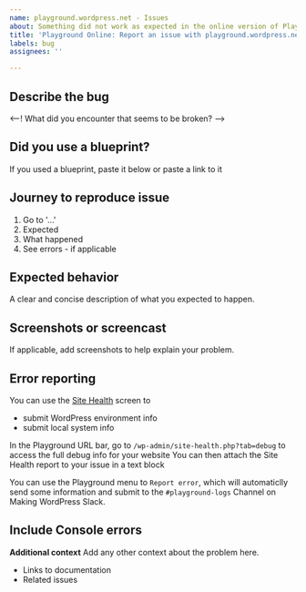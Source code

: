 ```yaml
---
name: playground.wordpress.net - Issues
about: Something did not work as expected in the online version of Playground?
title: 'Playground Online: Report an issue with playground.wordpress.net'
labels: bug
assignees: ''

---
```


## Describe the bug
<--! What did you encounter that seems to be broken? -->


## Did you use a blueprint?
<!-- Did you send a custom blueprint to the instance, or click a link? -->

If you used a blueprint, paste it below or paste a link to it


## Journey to reproduce issue
1. Go to '...'
2. Expected
3. What happened
4. See errors - if applicable


## Expected behavior
A clear and concise description of what you expected to happen.


## Screenshots or screencast
If applicable, add screenshots to help explain your problem.


## Error reporting
You can use the [Site Health](https://wordpress.org/documentation/article/site-health-screen/) screen to 
 - submit WordPress environment info
 - submit local system info

In the Playground URL bar, go to `/wp-admin/site-health.php?tab=debug` to access the full debug info for your website
You can then attach the Site Health report to your issue in a text block

You can use the Playground menu to `Report error`, which will automaticlly send some information and submit to the `#playground-logs` Channel on Making WordPress Slack.


## Include Console errors
<!--
Press F12 and copy/paste or provide a screenshot of any console errors

-->

**Additional context**
Add any other context about the problem here.
- Links to documentation
- Related issues
